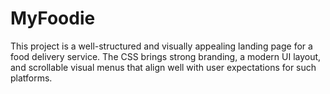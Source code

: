# MyFoodie
This project is a well-structured and visually appealing landing page for a food delivery service. The CSS brings strong branding, a modern UI layout, and scrollable visual menus that align well with user expectations for such platforms.
